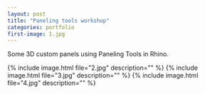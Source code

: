 ```yaml
---
layout: post
title: "Paneling tools workshop"
categories: portfolio
first-image: 1.jpg
---
```

Some 3D custom panels using Paneling Tools in Rhino.


{% include image.html file="2.jpg" description="" %}
{% include image.html file="3.jpg" description="" %}
{% include image.html file="4.jpg" description="" %}

